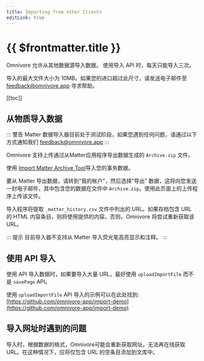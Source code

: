 ```yaml
---
title: Importing from other Clients
editLink: true
---
```


# {{ $frontmatter.title }}

Omnivore 允许从其他数据源导入数据。 使用导入 API 时，每天只能导入三次。

导入的最大文件大小为 10MB。如果您的进口超过此尺寸，请发送电子邮件至 [feedback@omnivore.app](mailto:feedback@omnivore.app) 寻求帮助。

[[toc]]

## 从物质导入数据

::: 警告 Matter 数据导入器目前处于测试阶段，如果您遇到任何问题，请通过以下方式通知我们 [feedback@omnivore.app](mailto:feedback@omnivore.app)
:::

Omnivore 支持上传通过从Matter应用程序导出数据生成的 `Archive.zip` 文件。

使用 [Import Matter Archive Tool](https://omnivore.app/tools/import/matter-archive)导入您的事务数据。

要从 Matter 导出数据，请转到“我的帐户”，然后选择“导出”
数据，这将向您发送一封电子邮件，其中包含您的数据在文件中
`Archive.zip`。使用此页面上的上传程序上传该文件。

导入程序将提取 `_matter_history.csv` 文件中列出的 URL。如果存档包含 URL 的 HTML 内容条目，则将使用提供的内容。否则，Omnivore 将尝试重新获取该URL。

::: 提示 目前导入器不支持从 Matter 导入荧光笔高亮显示和注释。
:::

## 使用 API 导入

使用 API 导入数据时，如果要导入大量 URL，最好使用 `uploadImportFile` 而不是 `savePage` API。

使用 `uploadImportFile` API 导入的示例可以在此处找到: [https://github.com/omnivore-app/import-demo](https://github.com/omnivore-app/import-demo)

## 导入网址时遇到的问题

导入时，根据数据的格式，Omnivore可能会重新获取网址。无法再在线获取 URL。在这种情况下，应将仅包含 URL 的空条目添加到文库中。
